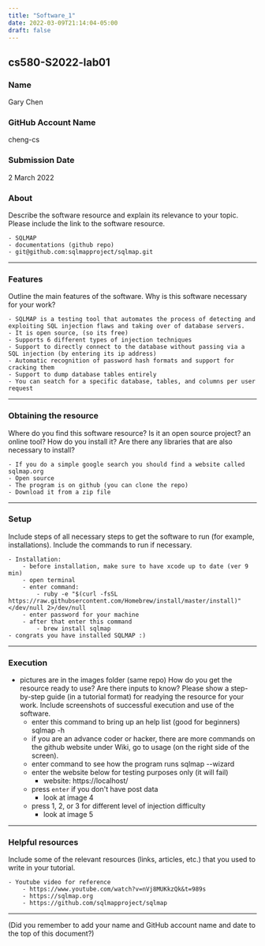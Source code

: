 ```yaml
---
title: "Software_1"
date: 2022-03-09T21:14:04-05:00
draft: false
---
```


## cs580-S2022-lab01

### Name

Gary Chen
### GitHub Account Name

cheng-cs

### Submission Date
2 March 2022


### About

Describe the software resource and explain its relevance to your topic. Please include the link to the software resource.

	- SQLMAP 
	- documentations (github repo)
	- git@github.com:sqlmapproject/sqlmap.git

---

### Features

Outline the main features of the software. Why is this software necessary for your work?

	- SQLMAP is a testing tool that automates the process of detecting and exploiting SQL injection flaws and taking over of database servers.
	- It is open source, (so its free)
	- Supports 6 different types of injection techniques 
	- Support to directly connect to the database without passing via a SQL injection (by entering its ip address)
	- Automatic recognition of password hash formats and support for cracking them
	- Support to dump database tables entirely
	- You can seatch for a specific database, tables, and columns per user request

---

### Obtaining the resource

Where do you find this software resource? Is it an open source project? an online tool? How do you install it? Are there any libraries that are also necessary to install?
	
	- If you do a simple google search you should find a website called sqlmap.org
	- Open source 
	- The program is on github (you can clone the repo) 
	- Download it from a zip file

---

### Setup

Include steps of all necessary steps to get the software to run (for example, installations). Include the commands to run if necessary.

	- Installation: 
		- before installation, make sure to have xcode up to date (ver 9 min)
		- open terminal
		- enter command: 
			- ruby -e "$(curl -fsSL https://raw.githubsercontent.com/Homebrew/install/master/install)" </dev/null 2>/dev/null
		- enter password for your machine
		- after that enter this command 
			- brew install sqlmap
	- congrats you have installed SQLMAP :)

---

### Execution
 - pictures are in the images folder (same repo)
How do you get the resource ready to use? Are there inputs to know? Please show a step-by-step guide (in a tutorial format) for readying the resource for your work. Include screenshots of successful execution and use of the software.
	- enter this command to bring up an help list (good for beginners)
		sqlmap -h
	- if you are an advance coder or hacker, there are more commands on the github website under Wiki, go to usage (on the right side of the screen). 
	- enter command to see how the program runs
		sqlmap --wizard
	- enter the website below for testing purposes only (it will fail)
		- website: https://localhost/
	- press `enter` if you don't have post data
		- look at image 4
	- press 1, 2, or 3 for different level of injection difficulty
		- look at image 5
---

### Helpful resources

Include some of the relevant resources (links, articles, etc.) that you used to write in your tutorial.

	- Youtube video for reference 
		- https://www.youtube.com/watch?v=nVj8MUKkzQk&t=989s
		- https://sqlmap.org
		- https://github.com/sqlmapproject/sqlmap

---

(Did you remember to add your name and GitHub account name and date to the top of this document?)
